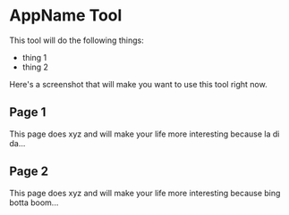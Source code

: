 # AppName Tool

This tool will do the following things:

* thing 1
* thing 2

Here's a screenshot that will make you want to use this tool right now.

## Page 1

This page does xyz and will make your life more interesting because la di da...

## Page 2

This page does xyz and will make your life more interesting because bing botta boom...
